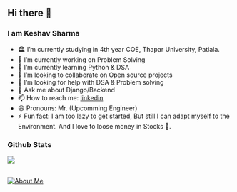 ## Hi there 👋

<!--
**ksharma20/ksharma20** is a ✨ _special_ ✨ repository because its `README.md` (this file) appears on your GitHub profile.

Here are some ideas to get you started:

-->
 ### I am Keshav Sharma
- 🏛 I’m currently studying in 4th year COE, Thapar University, Patiala.
- 🔭 I’m currently working on Problem Solving
- 🌱 I’m currently learning Python & DSA
- 👯 I’m looking to collaborate on Open source projects
- 🤔 I’m looking for help with DSA & Problem solving
- 💬 Ask me about Django/Backend
- 📫 How to reach me: [linkedin](https://www.linkedin.com/in/ksharma20/)
- 😄 Pronouns: Mr. (Upcomming Engineer)
- ⚡ Fun fact: I am too lazy to get started, But still I can adapt myself to the Environment. And I love to loose money in Stocks 🙂.

### Github Stats

<a href="https://github.com/ksharma20/">
  <img align="center" src="https://github-readme-stats.vercel.app/api/top-langs/?username=ksharma20&hide=dart,javascript&title_color=ffffff&text_color=c9cacc&icon_color=2bbc8a&bg_color=1d1f21" />
</a>

<br/>[![About Me](https://github-readme-stats.vercel.app/api?username=ksharma20&show_icons=true&theme=tokyonight)](https://skyline.github.com/ksharma20/)

